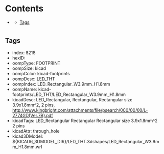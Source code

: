 



Contents
========

* [](#)
	* [Tags](#tags)

# 

## Tags

- index: 8218
- hexID: 
- oompType: FOOTPRINT
- oompSize: kicad
- oompColor: kicad-footprints
- oompDesc: LED_THT
- oompIndex: LED_Rectangular_W3.9mm_H1.8mm
- oompName: kicad-footprints/LED_THT/LED_Rectangular_W3.9mm_H1.8mm
- kicadDesc: LED_Rectangular, Rectangular,  Rectangular size 3.9x1.8mm^2, 2 pins, http://www.kingbright.com/attachments/file/psearch/000/00/00/L-2774GD(Ver.7B).pdf
- kicadTags: LED_Rectangular Rectangular  Rectangular size 3.9x1.8mm^2 2 pins
- kicadAttr: through_hole
- kicad3DModel: ${KICAD6_3DMODEL_DIR}/LED_THT.3dshapes/LED_Rectangular_W3.9mm_H1.8mm.wrl
